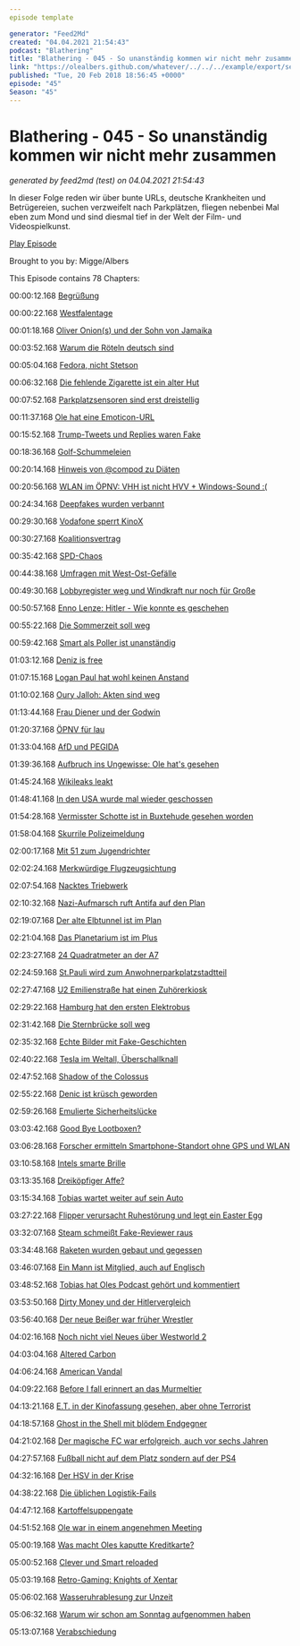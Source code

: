 ```yaml
---
episode template

generator: "Feed2Md"
created: "04.04.2021 21:54:43"
podcast: "Blathering"
title: "Blathering - 045 - So unanständig kommen wir nicht mehr zusammen"
link: "https://olealbers.github.com/whatever/../../../example/export/seasons/3/2018/2/Blathering - 045 - So unanständig kommen wir nicht mehr zusammen.md"
published: "Tue, 20 Feb 2018 18:56:45 +0000"
episode: "45"
Season: "45"
---
```


# Blathering - 045 - So unanständig kommen wir nicht mehr zusammen
_generated by feed2md (test) on 04.04.2021 21:54:43_

In dieser Folge reden wir über bunte URLs, deutsche Krankheiten und Betrügereien, suchen verzweifelt nach Parkplätzen, fliegen nebenbei Mal eben zum Mond und sind diesmal tief in der Welt der Film- und Videospielkunst.

[Play Episode](https://www.blathering.de/podlove/file/420/s/feed/c/mp3/blathering_045.mp3)

Brought to you by: Migge/Albers

This Episode contains 78 Chapters:


00:00:12.168 [Begrüßung]()

00:00:22.168 [Westfalentage](https://de.wikipedia.org/wiki/Westfalentag#Umgangssprache)

00:01:18.168 [Oliver Onion(s) und der Sohn von Jamaika](https://www.spencer-hill.de/komponisten/oliver-onions/)

00:03:52.168 [Warum die Röteln deutsch sind](https://de.wikipedia.org/wiki/R%C3%B6teln#Geschichte)

00:05:04.168 [Fedora, nicht Stetson](https://de.wikipedia.org/wiki/Fedora_(Filzhut)#Vorkommen_in_der_Medienwelt)

00:06:32.168 [Die fehlende Zigarette ist ein alter Hut](http://www.zeit.de/2017/39/helmut-schmidt-zwei-euro-muenze-zigarette)

00:07:52.168 [Parkplatzsensoren sind erst dreistellig](https://www.computerbase.de/2018-01/deutsche-telekom-park-and-joy-nb-iot-hamburg/)

00:11:37.168 [Ole hat eine Emoticon-URL](http://blog.unicode.org/2018/02/unicode-emoji-110-characters-now-final.html)

00:15:52.168 [Trump-Tweets und Replies waren Fake](https://twitter.com/tagesschau/status/960982368038383617)

00:18:36.168 [Golf-Schummeleien](https://youtu.be/0F9TW8Z7lyw?t=3m10s)

00:20:14.168 [Hinweis von @compod zu Diäten](http://www.servat.unibe.ch/dfr/bv040296.html)

00:20:56.168 [WLAN im ÖPNV: VHH ist nicht HVV + Windows-Sound :(](https://vhhbus.de/serviceangebote/wlan-registrierung/)

00:24:34.168 [Deepfakes wurden verbannt](https://www.heise.de/newsticker/meldung/Fake-Porn-Pornhub-Twitter-Gfycat-und-mehr-verbannen-Deepfakes-3962100.html)

00:29:30.168 [Vodafone sperrt KinoX](https://www.heise.de/newsticker/meldung/Einstweilige-Verfuegung-Vodafone-muss-Kinox-to-sperren-3966023.html)

00:30:27.168 [Koalitionsvertrag](http://www.zeit.de/politik/deutschland/2018-02/fluechtlingspolitik-sprache-bedeutung-koalitionsvertrag-migration)

00:35:42.168 [SPD-Chaos](http://www.spiegel.de/politik/deutschland/spd-andrea-nahles-und-olaf-scholz-starten-groko-tour-mit-heimspiel-a-1194059.html)

00:44:38.168 [Umfragen mit West-Ost-Gefälle](http://www.wahlrecht.de/umfragen/landtage/index.htm)

00:49:30.168 [Lobbyregister weg und Windkraft nur noch für Große](http://www.spiegel.de/politik/deutschland/grosse-koalition-cdu-csu-und-spd-streichen-lobby-register-aus-koalitionsvertrag-a-1192680.html)

00:50:57.168 [Enno Lenze: Hitler - Wie konnte es geschehen](https://www.youtube.com/watch?v=Cj4wgVpQNrk)

00:55:22.168 [Die Sommerzeit soll weg](https://www.mdr.de/nachrichten/vermischtes/zeitumstellung-eu-prueft-fdp-will-abschaffung-sommerzeit-mez-100.html)

00:59:42.168 [Smart als Poller ist unanständig](http://www.rp-online.de/nrw/staedte/duesseldorf/anwohner-in-duesseldorf-oberkassel-haelt-mit-geparkten-smarts-einfahrt-frei-aid-1.7339873)

01:03:12.168 [Deniz is free](https://www.derwesten.de/region/ist-deniz-yuecel-ein-volksverhetzer-und-deutschenhasser-id213469199.html)

01:07:15.168 [Logan Paul hat wohl keinen Anstand](https://en.wikipedia.org/wiki/Logan_Paul)

01:10:02.168 [Oury Jalloh: Akten sind weg](http://www.taz.de/!5483843/)

01:13:44.168 [Frau Diener und der Godwin](http://www.titanic-magazin.de/heft/klassik/2003/februar/editorial/)

01:20:37.168 [ÖPNV für lau](https://de.wikipedia.org/wiki/Kostenfreier_Nahverkehr)

01:33:04.168 [AfD und PEGIDA](https://www.ndr.de/nachrichten/mecklenburg-vorpommern/AfD-und-Pegida-beschliessen-Zusammenarbeit,afd1604.html)

01:39:36.168 [Aufbruch ins Ungewisse: Ole hat's gesehen](http://www.ardmediathek.de/tv/FilmMittwoch-im-Ersten/Aufbruch-ins-Ungewisse/Das-Erste/Video?bcastId=10318946&documentId=49823526)

01:45:24.168 [Wikileaks leakt](https://t3n.de/news/leaks-wikileaks-julian-troll-951021/)

01:48:41.168 [In den USA wurde mal wieder geschossen](https://www.huffingtonpost.com/entry/donald-trump-thumbs-up-parkland-shooting_us_5a87dbf9e4b00bc49f4439e4)

01:54:28.168 [Vermisster Schotte ist in Buxtehude gesehen worden](https://www.ndr.de/nachrichten/hamburg/Vermisster-Schotte-Polizei-verfolgt-Hinweise,colgan110.html)

01:58:04.168 [Skurrile Polizeimeldung](https://www.presseportal.de/blaulicht/pm/6337/3864788)

02:00:17.168 [Mit 51 zum Jugendrichter](https://www.abendblatt.de/hamburg/article213335715/Polizei-verhaftet-Tatverdaechtigen-37-Jahre-nach-Verbrechen.html)

02:02:24.168 [Merkwürdige Flugzeugsichtung](https://www.flightradar24.com/data/flights/ew9030/#107219c7)

02:07:54.168 [Nacktes Triebwerk](https://www.aerotelegraph.com/boeing-777-verliert-verschalung-des-triebwerks)

02:10:32.168 [Nazi-Aufmarsch ruft Antifa auf den Plan](https://exif-recherche.org/?p=2129)

02:19:07.168 [Der alte Elbtunnel ist im Plan](http://www.hamburg.de/alter-elbtunnel/)

02:21:04.168 [Das Planetarium ist im Plus](http://www.planetarium-hamburg.de/)

02:23:27.168 [24 Quadratmeter an der A7](https://twitter.com/stammtischphilo/status/961964584428023808)

02:24:59.168 [St.Pauli wird zum Anwohnerparkplatzstadtteil](https://www.abendblatt.de/hamburg/article213421367/Parkplaetze-Wie-Anwohner-auf-St-Pauli-nun-bevorzugt-werden.html)

02:27:47.168 [U2 Emilienstraße hat einen Zuhörerkiosk](http://www.hamburg1.de/nachrichten/34606/Zuhoerer_Kiosk_am_Bahnsteig_Emilienstrasse.html)

02:29:22.168 [Hamburg hat den ersten Elektrobus](https://www.ndr.de/nachrichten/hamburg/Hochbahn-testet-Elektrobus-aus-Frankreich,elektrobus154.html)

02:31:42.168 [Die Sternbrücke soll weg](https://www.shz.de/regionales/hamburg/streit-um-sternbruecke-die-bahn-will-das-bauwerk-abreissen-id19004426.html)

02:35:32.168 [Echte Bilder mit Fake-Geschichten](https://www.comicsands.com/girl-with-pope-story-fake-2534678539.html)

02:40:22.168 [Tesla im Weltall, Überschallknall](https://www.youtube.com/watch?v=ImoQqNyRL8Y)

02:47:52.168 [Shadow of the Colossus](https://plus.google.com/+OleAlbers/posts/WaT1nwgxsiB)

02:55:22.168 [Denic ist krüsch geworden](https://www.denic.de/)

02:59:26.168 [Emulierte Sicherheitslücke](https://www.golem.de/news/starcraft-remastered-warum-blizzard-einen-buffer-overflow-emuliert-1802-132612.html)

03:03:42.168 [Good Bye Lootboxen?](https://plus.google.com/+OleAlbers/posts/Sn9fhTTmfma)

03:06:28.168 [Forscher ermitteln Smartphone-Standort ohne GPS und WLAN](http://www.zdnet.de/88325621/forscher-ermitteln-smartphone-standort-ohne-gps-und-wlan/)

03:10:58.168 [Intels smarte Brille](https://plus.google.com/+OleAlbers/posts/cdGzNhxZ3yC)

03:13:35.168 [Dreiköpfiger Affe?](https://twitter.com/stammtischphilo/status/961926676191072257)

03:15:34.168 [Tobias wartet weiter auf sein Auto](https://www.golem.de/news/hohe-nachfrage-elektroautos-kaum-zu-bekommen-1802-132649.html)

03:27:22.168 [Flipper verursacht Ruhestörung und legt ein Easter Egg](https://plus.google.com/+OleAlbers/posts/gB8SVvyUci1)

03:32:07.168 [Steam schmeißt Fake-Reviewer raus](http://winfuture.de/news,101956.html)

03:34:48.168 [Raketen wurden gebaut und gegessen](https://bricks.stackexchange.com/)

03:46:07.168 [Ein Mann ist Mitglied, auch auf Englisch](https://www.urbandictionary.com/define.php?term=Member)

03:48:52.168 [Tobias hat Oles Podcast gehört und kommentiert](http://www.nutflix.de/)

03:53:50.168 [Dirty Money und der Hitlervergleich](https://www.netflix.com/de/title/80118100)

03:56:40.168 [Der neue Beißer war früher Wrestler](https://de.wikipedia.org/wiki/Dave_Bautista)

04:02:16.168 [Noch nicht viel Neues über Westworld 2](https://www.kino.de/serie/westworld/news/westworld-staffel-2-neuer-trailer-enthuellt-startdatum.-wann-ist-es-in-deutschland-so-weit/)

04:03:04.168 [Altered Carbon](https://de.wikipedia.org/wiki/Altered_Carbon_%E2%80%93_Das_Unsterblichkeitsprogramm)

04:06:24.168 [American Vandal](http://www.sueddeutsche.de/medien/netflix-serie-ein-phallus-fuer-zwei-1.3670056)

04:09:22.168 [Before I fall erinnert an das Murmeltier](https://de.wikipedia.org/wiki/Wenn_du_stirbst,_zieht_dein_ganzes_Leben_an_dir_vorbei,_sagen_sie)

04:13:21.168 [E.T. in der Kinofassung gesehen, aber ohne Terrorist](https://de.wikipedia.org/wiki/E.T._%E2%80%93_Der_Au%C3%9Ferirdische#Neufassung)

04:18:57.168 [Ghost in the Shell mit blödem Endgegner](https://www.youtube.com/watch?v=jWrm3JBuPrc)

04:21:02.168 [Der magische FC war erfolgreich, auch vor sechs Jahren](https://www.stefangroenveld.de/2018/eine-nullnummer-der-besseren-sorte/)

04:27:57.168 [Fußball nicht auf dem Platz sondern auf der PS4](http://www.hfv.de/artikel/zweiter-hfv-esports-meister-kommt-vom-tus-berne/)

04:32:16.168 [Der HSV in der Krise](https://www.sport.de/news/ne3083631/hsv-fans-drohen-spielern---praesident-fordert-ruhe/)

04:38:22.168 [Die üblichen Logistik-Fails](https://www.dhl.de/de/privatkunden/pakete-versenden/angebot-online-frankierung.html)

04:47:12.168 [Kartoffelsuppengate](https://forum.frag-mutti.de/index.php?showtopic=22818)

04:51:52.168 [Ole war in einem angenehmen Meeting](https://www.grand-elysee.com/)

05:00:19.168 [Was macht Oles kaputte Kreditkarte?]()

05:00:52.168 [Clever und Smart reloaded](http://www.spiegel.de/kultur/literatur/clever-smart-sind-zurueck-umzingelt-von-idioten-a-1193623.html)

05:03:19.168 [Retro-Gaming: Knights of Xentar](https://de.wikipedia.org/wiki/Knights_of_Xentar)

05:06:02.168 [Wasseruhrablesung zur Unzeit]()

05:06:32.168 [Warum wir schon am Sonntag aufgenommen haben]()

05:13:07.168 [Verabschiedung]()



